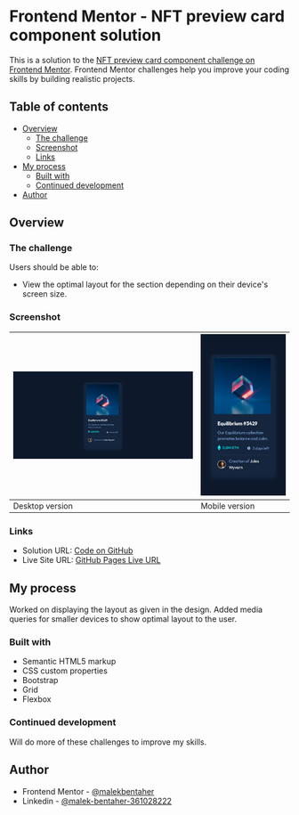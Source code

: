 
# Frontend Mentor - NFT preview card component solution

This is a solution to the [NFT preview card component challenge on Frontend Mentor](https://www.frontendmentor.io/challenges/nft-preview-card-component-SbdUL_w0U). Frontend Mentor challenges help you improve your coding skills by building realistic projects. 

## Table of contents

- [Overview](#overview)
  - [The challenge](#the-challenge)
  - [Screenshot](#screenshot)
  - [Links](#links)
- [My process](#my-process)
  - [Built with](#built-with)
  - [Continued development](#continued-development)
- [Author](#author)

## Overview

### The challenge

Users should be able to:

- View the optimal layout for the section depending on their device's screen size.

### Screenshot

| ![](desktop.png) | ![](mobile.png) |
| ------------------------------ | ----------------------------- |
| Desktop version                | Mobile version                |

### Links

- Solution URL: [Code on GitHub]()
- Live Site URL: [GitHub Pages Live URL]()

## My process

Worked on displaying the layout as given in the design.
Added media queries for smaller devices to show optimal layout to the user.


### Built with

- Semantic HTML5 markup
- CSS custom properties
- Bootstrap
- Grid
- Flexbox


### Continued development

Will do more of these challenges to improve my skills.

## Author

- Frontend Mentor - [@malekbentaher](https://www.frontendmentor.io/profile/malek-bt)
- Linkedin - [@malek-bentaher-361028222](https://www.linkedin.com/in/malek-bentaher-361028222/)